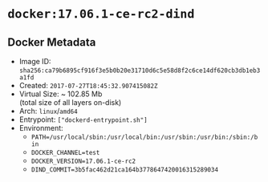 # `docker:17.06.1-ce-rc2-dind`

## Docker Metadata

- Image ID: `sha256:ca79b6895cf916f3e5b0b20e31710d6c5e58d8f2c6ce14df620cb3db1eb3a1fd`
- Created: `2017-07-27T18:45:32.907415082Z`
- Virtual Size: ~ 102.85 Mb  
  (total size of all layers on-disk)
- Arch: `linux`/`amd64`
- Entrypoint: `["dockerd-entrypoint.sh"]`
- Environment:
  - `PATH=/usr/local/sbin:/usr/local/bin:/usr/sbin:/usr/bin:/sbin:/bin`
  - `DOCKER_CHANNEL=test`
  - `DOCKER_VERSION=17.06.1-ce-rc2`
  - `DIND_COMMIT=3b5fac462d21ca164b3778647420016315289034`
